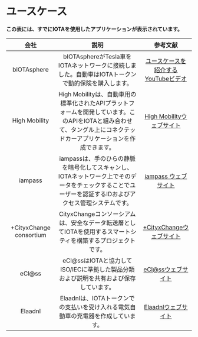 # ユースケース
<!-- # Use cases -->

**この表には、すでにIOTAを使用したアプリケーションが表示されています。**
<!-- **This table displays some applications that are already using IOTA.** -->

| **会社**  | **説明** |  **参考文献** |
| :-------:| :-------:| :---------: |
|bIOTAsphere|bIOTAsphereがTesla車をIOTAネットワークに接続しました。自動車はIOTAトークンで動的保険を購入します。|[ユースケースを紹介するYouTubeビデオ](https://www.youtube.com/watch?v=2zvrA5KqeYw)|
|High Mobility| High Mobilityは、自動車用の標準化されたAPIプラットフォームを開発しています。このAPIをIOTAと組み合わせて、タングル上にコネクテッドカーアプリケーションを作成できます。|[High Mobilityウェブサイト](https://high-mobility.com/get-started)|
|iampass|iampassは、手のひらの静脈を暗号化してスキャンし、IOTAネットワーク上でそのデータをチェックすることでユーザーを認証するIDおよびアクセス管理システムです。| [iampass ウェブサイト](https://iampass.io/)|
|+CityxChange consortium |CityxChangeコンソーシアムは、安全なデータ転送層としてIOTAを使用するスマートシティを構築するプロジェクトです。|[+CityxChangeウェブサイト](http://cityxchange.eu/)|
|eCl@ss|eCl@ssはIOTAと協力してISO/IECに準拠した製品分類および説明を共有および保存しています。|[eCl@ssウェブサイト](https://www.eclass.eu/en/association/cooperation.html)|
|Elaadnl|Elaadnlは、IOTAトークンでの支払いを受け入れる電気自動車の充電器を作成しています。|[Elaadnlウェブサイト](https://www.elaad.nl/news/worlds-first-iota-charging-station-released/)
